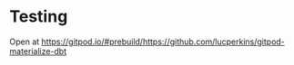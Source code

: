 # Testing

Open at https://gitpod.io/#prebuild/https://github.com/lucperkins/gitpod-materialize-dbt
